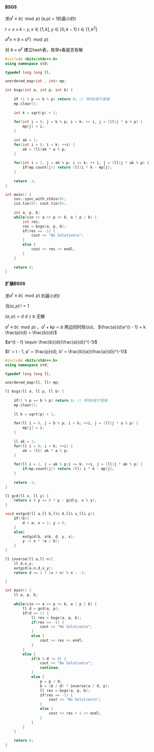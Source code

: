 #### BSGS

求$a^t \equiv b ( \mod p)$ (a,p) = 1的最小的t

$t = x \times k - y, x \in[1, k], y \in[0, k -1 ]$
$t \in [1,k^2]$

$a^kx \equiv b \times a^y (\mod p)$

对 $b \times a^y$ 建立hash表，枚举x看是否有解

```cpp
#include <bits/stdc++.h>
using namespace std;

typedef long long ll;

unordered_map<int , int> mp;

int bsgs(int a, int p, int b) {
	
	if (1 % p == b % p) return 0; // 特判0是不是解
	mp.clear();
	
	int k = sqrt(p) + 1;
	
	for(int i = 0, j = b % p; i < k; ++ i, j = (ll)j * a % p) {
		mp[j] = i;
	}
	
	int ak = 1;
	for(int i = 0; i < k; ++i) {
		ak = (ll)ak * a % p;
	}
	
	for(int i = 1, j = ak % p; i <= k; ++ i, j = (ll)j * ak % p) {
		if(mp.count(j)) return (ll)i * k - mp[j];
	}
	
	return -1;
}

int main() {
	ios::sync_with_stdio(0);
	cin.tie(0); cout.tie(0);
	
	int a, p, b;
	while(cin >> a >> p >> b, a | p | b) {
		int res;
		res = bsgs(a, p, b);
		if(res == -1) {
			cout << "No Solution\n"; 
		}
		else {
			cout << res << endl;
		}
	}
	
	return 0;
}
```

#### 扩展BSGS

求$a^t \equiv b(\mod p)$ 的最小的t

当$(a, p) \,!= 1$

$(a, p) = d$ $d \nmid b$ 无解

$a^t \equiv b(\mod p)$ ，$a^{t} + kp = b$  两边同时除以d， $\frac{a}{d}a^{t - 1} + k \frac{p}{d} = \frac{b}{d}$

$a^{t - 1} \equiv \frac{b}{d}(\frac{a}{d})^{-1}$

$t' = t - 1, p' = \frac{p}{d}, b' = \frac{b}{a}(\frac{a}{d})^{-1}$

```cpp
#include <bits/stdc++.h>
using namespace std;

typedef long long ll;

unordered_map<ll, ll> mp;

ll bsgs(ll a, ll p, ll b) {
	
	if(1 % p == b % p) return 0; // 特判0是不是解
	mp.clear(); 
	
	ll k = sqrt(p) + 1;
	
	for(ll i = 0, j = b % p; i < k; ++i, j = (ll)j * a % p) {
		mp[j] = i;
	}
	
	ll ak = 1;
	for(ll i = 0; i < k; ++i) {
		ak = (ll) ak * a % p;
	}
	
	for(ll i = 1, j = ak % p;i <= k; ++i, j = (ll)j * ak % p) {
		if(mp.count(j)) return (ll) i * k - mp[j];
	}
	
	return -1;
}

ll gcd(ll x, ll y) {
	return x % y == 0 ? y : gcd(y, x % y); 
}

void extgcd(ll a,ll b,ll& d,ll& x,ll& y){
    if(!b){
        d = a; x = 1; y = 0;
    }
    else{ 
        extgcd(b, a%b, d, y, x); 
        y -= x * (a / b); 
    }
}

ll inverse(ll a,ll n){
    ll d,x,y;
    extgcd(a,n,d,x,y);
    return d == 1 ? (x + n) % n : -1;

}

int main() {
	ll a, p, b;
	
	while(cin >> a >> p >> b, a | p | b) {
		ll d = gcd(a, p);
		if(d == 1) {
			ll res = bsgs(a, p, b);
			if(res == -1) {
				cout << "No Solution\n";
			}
			else {
				cout << res << endl;
			}
		}
		else {
			if(b % d != 0) {
				cout << "No Solution\n";
				continue;
			}
			else {
				p = p / d;
				b = (b / d) * inverse(a / d, p);
				ll res = bsgs(a, p, b);
				if(res == -1) {
					cout << "No Solution\n";
				}
				else {
					cout << res + 1 << endl;
				}
			} 
		}
	} 
	
	return 0;
}
```


